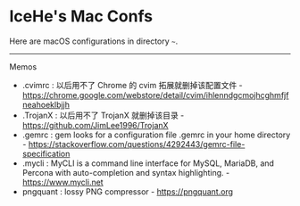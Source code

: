 # IceHe's Mac Confs

Here are macOS configurations in directory `~`.

---

Memos

- .cvimrc : 以后用不了 Chrome 的 cvim 拓展就删掉该配置文件 - https://chrome.google.com/webstore/detail/cvim/ihlenndgcmojhcghmfjfneahoeklbjjh
- .TrojanX : 以后用不了 TrojanX 就删掉该目录 - https://github.com/JimLee1996/TrojanX
- .gemrc : gem looks for a configuration file .gemrc in your home directory - https://stackoverflow.com/questions/4292443/gemrc-file-specification
- .mycli : MyCLI is a command line interface for MySQL, MariaDB, and Percona with auto-completion and syntax highlighting. - https://www.mycli.net
- pngquant : lossy PNG compressor - https://pngquant.org
